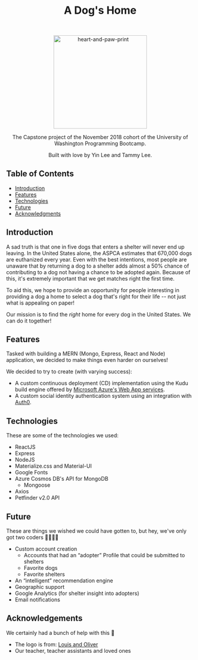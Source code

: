 <h1 align="center"> A Dog's Home </h1> <br>

<p align="center">
  <a href="#">
    <img alt="heart-and-paw-print" title="heart-and-paw-print" src="http://www.louisandoliver.com/wp-content/uploads/2015/09/Swirl-Heart-and-Paw-Print-Decal.png" width="250">
  </a>
</p>

<p align="center">
  The Capstone project of the November 2018 cohort of the University of Washington Programming Bootcamp.
</p>

<p align="center">
  Built with love by Yin Lee and Tammy Lee.
</p>

## Table of Contents

- [Introduction](#introduction)
- [Features](#features)
- [Technologies](#technologies)
- [Future](#future)
- [Acknowledgments](#acknowledgments)

## Introduction
A sad truth is that one in five dogs that enters a shelter will never end up leaving. In the United States alone, the ASPCA estimates that 670,000 dogs are euthanized every year. Even with the best intentions, most people are unaware that by returning a dog to a shelter adds almost a 50% chance of contributing to a dog not having a chance to be adopted again. Because of this, it's extremely important that we get matches right the first time.

To aid this, we hope to provide an opportunity for people interesting in providing a dog a home to select a dog that's right for their life -- not just what is appealing on paper!

Our mission is to find the *right* home for every dog in the United States. We can do it together!

## Features
Tasked with building a MERN (Mongo, Express, React and Node) application, we decided to make things even harder on ourselves!

We decided to try to create (with varying success):

- A custom continuous deployment (CD) implementation using the Kudu build engine offered by [Microsoft Azure's Web App services](https://azure.microsoft.com/en-us/services/app-service/web/).
- A custom social identity authentication system using an integration with [Auth0](https://auth0.com/).

## Technologies

These are some of the technologies we used:

- ReactJS
- Express
- NodeJS
- Materialize.css and Material-UI
- Google Fonts
- Azure Cosmos DB's API for MongoDB
  - Mongoose
- Axios
- Petfinder v2.0 API

## Future
These are things we wished we could have gotten to, but hey, we've only got two coders 👩‍💻👩‍💻

- Custom account creation
  - Accounts that had an “adopter” Profile that could be submitted to shelters
  - Favorite dogs
  - Favorite shelters
- An “intelligent” recommendation engine
- Geographic support
- Google Analytics (for shelter insight into adopters)
- Email notifications

## Acknowledgements

We certainly had a bunch of help with this 🥰

- The logo is from: [Louis and Oliver](http://www.louisandoliver.com/shop/swirl-heart-and-paw-print-decal)
- Our teacher, teacher assistants and loved ones
